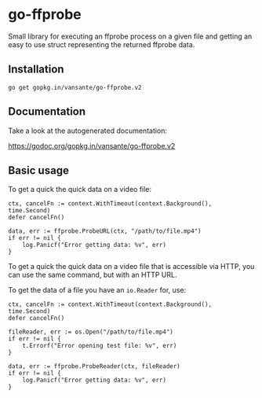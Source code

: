 # go-ffprobe

Small library for executing an ffprobe process on a given file and getting an easy to use struct
representing the returned ffprobe data.

## Installation

```
go get gopkg.in/vansante/go-ffprobe.v2
```

## Documentation

Take a look at the autogenerated documentation:

https://godoc.org/gopkg.in/vansante/go-ffprobe.v2

## Basic usage

To get a quick the quick data on a video file:

```golang
ctx, cancelFn := context.WithTimeout(context.Background(), time.Second)
defer cancelFn()

data, err := ffprobe.ProbeURL(ctx, "/path/to/file.mp4")
if err != nil {
    log.Panicf("Error getting data: %v", err)
}
```

To get a quick the quick data on a video file that is accessible via HTTP, you can use the same
command, but with an HTTP URL.

To get the data of a file you have an `io.Reader` for, use:

```golang
ctx, cancelFn := context.WithTimeout(context.Background(), time.Second)
defer cancelFn()

fileReader, err := os.Open("/path/to/file.mp4")
if err != nil {
    t.Errorf("Error opening test file: %v", err)
}

data, err := ffprobe.ProbeReader(ctx, fileReader)
if err != nil {
    log.Panicf("Error getting data: %v", err)
}
```